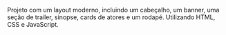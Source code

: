 Projeto com um layout moderno, incluindo um cabeçalho, um banner, uma seção de trailer, sinopse, cards de atores e um rodapé.
Utilizando HTML, CSS e JavaScript.
